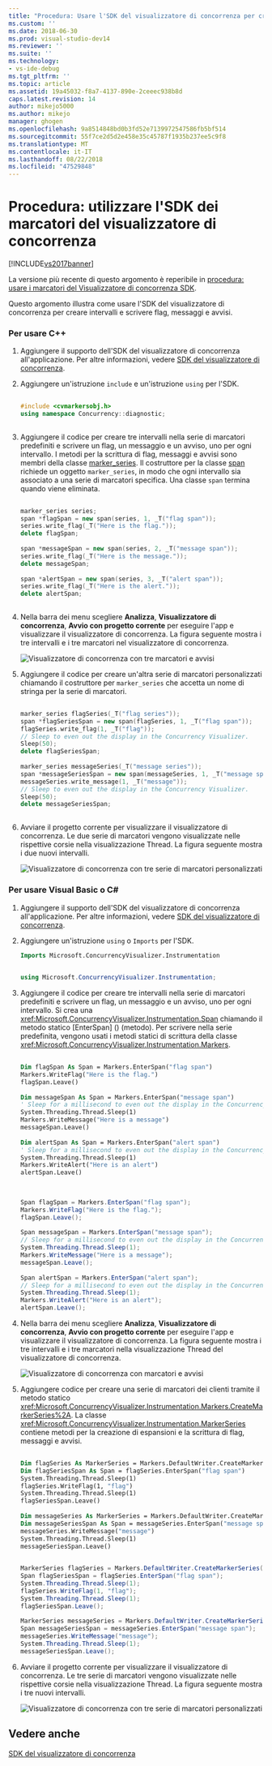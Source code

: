 ```yaml
---
title: "Procedura: Usare l'SDK del visualizzatore di concorrenza per creare marcatori | Microsoft Docs"
ms.custom: ''
ms.date: 2018-06-30
ms.prod: visual-studio-dev14
ms.reviewer: ''
ms.suite: ''
ms.technology:
- vs-ide-debug
ms.tgt_pltfrm: ''
ms.topic: article
ms.assetid: 19a45032-f8a7-4137-890e-2ceeec938b8d
caps.latest.revision: 14
author: mikejo5000
ms.author: mikejo
manager: ghogen
ms.openlocfilehash: 9a8514848bd0b3fd52e7139972547586fb5bf514
ms.sourcegitcommit: 55f7ce2d5d2e458e35c45787f1935b237ee5c9f8
ms.translationtype: MT
ms.contentlocale: it-IT
ms.lasthandoff: 08/22/2018
ms.locfileid: "47529848"
---
```

# <a name="how-to-use-the-concurrency-visualizer-markers-sdk"></a>Procedura: utilizzare l'SDK dei marcatori del visualizzatore di concorrenza
[!INCLUDE[vs2017banner](../includes/vs2017banner.md)]

La versione più recente di questo argomento è reperibile in [procedura: usare i marcatori del Visualizzatore di concorrenza SDK](https://docs.microsoft.com/visualstudio/profiling/how-to-use-the-concurrency-visualizer-markers-sdk).  
  
Questo argomento illustra come usare l'SDK del visualizzatore di concorrenza per creare intervalli e scrivere flag, messaggi e avvisi.  
  
### <a name="to-use-c"></a>Per usare C++  
  
1.  Aggiungere il supporto dell'SDK del visualizzatore di concorrenza all'applicazione. Per altre informazioni, vedere [SDK del visualizzatore di concorrenza](../profiling/concurrency-visualizer-sdk.md).  
  
2.  Aggiungere un'istruzione `include` e un'istruzione `using` per l'SDK.  
  
    ```cpp  
  
    #include <cvmarkersobj.h>  
    using namespace Concurrency::diagnostic;  
  
    ```  
  
3.  Aggiungere il codice per creare tre intervalli nella serie di marcatori predefiniti e scrivere un flag, un messaggio e un avviso, uno per ogni intervallo. I metodi per la scrittura di flag, messaggi e avvisi sono membri della classe [marker_series](../profiling/marker-series-class.md). Il costruttore per la classe [span](../profiling/span-class.md) richiede un oggetto `marker_series`, in modo che ogni intervallo sia associato a una serie di marcatori specifica. Una classe `span` termina quando viene eliminata.  
  
    ```cpp  
  
    marker_series series;  
    span *flagSpan = new span(series, 1, _T("flag span"));  
    series.write_flag(_T("Here is the flag."));  
    delete flagSpan;  
  
    span *messageSpan = new span(series, 2, _T("message span"));  
    series.write_flag(_T("Here is the message."));  
    delete messageSpan;  
  
    span *alertSpan = new span(series, 3, _T("alert span"));  
    series.write_flag(_T("Here is the alert."));  
    delete alertSpan;  
  
    ```  
  
4.  Nella barra dei menu scegliere **Analizza**, **Visualizzatore di concorrenza**, **Avvio con progetto corrente** per eseguire l'app e visualizzare il visualizzatore di concorrenza. La figura seguente mostra i tre intervalli e i tre marcatori nel visualizzatore di concorrenza.  
  
     ![Visualizzatore di concorrenza con tre marcatori e avvisi](../profiling/media/cvmarkersnative.png "CvMarkersNative")  
  
5.  Aggiungere il codice per creare un'altra serie di marcatori personalizzati chiamando il costruttore per `marker_series` che accetta un nome di stringa per la serie di marcatori.  
  
    ```cpp  
  
    marker_series flagSeries(_T("flag series"));  
    span *flagSeriesSpan = new span(flagSeries, 1, _T("flag span"));  
    flagSeries.write_flag(1, _T("flag"));  
    // Sleep to even out the display in the Concurrency Visualizer.  
    Sleep(50);  
    delete flagSeriesSpan;  
  
    marker_series messageSeries(_T("message series"));  
    span *messageSeriesSpan = new span(messageSeries, 1, _T("message span"));  
    messageSeries.write_message(1, _T("message"));  
    // Sleep to even out the display in the Concurrency Visualizer.  
    Sleep(50);  
    delete messageSeriesSpan;  
  
    ```  
  
6.  Avviare il progetto corrente per visualizzare il visualizzatore di concorrenza. Le due serie di marcatori vengono visualizzate nelle rispettive corsie nella visualizzazione Thread. La figura seguente mostra i due nuovi intervalli.  
  
     ![Visualizzatore di concorrenza con tre serie di marcatori personalizzati](../profiling/media/cvmarkerseriesnative.png "CvMarkerSeriesNative")  
  
### <a name="to-use-visual-basic-or-c"></a>Per usare Visual Basic o C#  
  
1.  Aggiungere il supporto dell'SDK del visualizzatore di concorrenza all'applicazione. Per altre informazioni, vedere [SDK del visualizzatore di concorrenza](../profiling/concurrency-visualizer-sdk.md).  
  
2.  Aggiungere un'istruzione `using` o `Imports` per l'SDK.  
  
    ```vb  
    Imports Microsoft.ConcurrencyVisualizer.Instrumentation  
  
    ```  
  
    ```csharp  
    using Microsoft.ConcurrencyVisualizer.Instrumentation;  
    ```  
  
3.  Aggiungere il codice per creare tre intervalli nella serie di marcatori predefiniti e scrivere un flag, un messaggio e un avviso, uno per ogni intervallo. Si crea una <xref:Microsoft.ConcurrencyVisualizer.Instrumentation.Span> chiamando il metodo statico [EnterSpan] (<!-- TODO: review code entity reference <xref:assetId:///EnterSpan?qualifyHint=False&amp;autoUpgrade=True>  -->) (metodo). Per scrivere nella serie predefinita, vengono usati i metodi statici di scrittura della classe <xref:Microsoft.ConcurrencyVisualizer.Instrumentation.Markers>.  
  
    ```vb  
  
    Dim flagSpan As Span = Markers.EnterSpan("flag span")  
    Markers.WriteFlag("Here is the flag.")  
    flagSpan.Leave()  
  
    Dim messageSpan As Span = Markers.EnterSpan("message span")  
    ' Sleep for a millisecond to even out the display in the Concurrency Visualizer.  
    System.Threading.Thread.Sleep(1)  
    Markers.WriteMessage("Here is a message")  
    messageSpan.Leave()  
  
    Dim alertSpan As Span = Markers.EnterSpan("alert span")  
    ' Sleep for a millisecond to even out the display in the Concurrency Visualizer.  
    System.Threading.Thread.Sleep(1)  
    Markers.WriteAlert("Here is an alert")  
    alertSpan.Leave()  
  
    ```  
  
    ```csharp  
  
    Span flagSpan = Markers.EnterSpan("flag span");  
    Markers.WriteFlag("Here is the flag.");  
    flagSpan.Leave();  
  
    Span messageSpan = Markers.EnterSpan("message span");  
    // Sleep for a millisecond to even out the display in the Concurrency Visualizer.  
    System.Threading.Thread.Sleep(1);  
    Markers.WriteMessage("Here is a message");  
    messageSpan.Leave();  
  
    Span alertSpan = Markers.EnterSpan("alert span");  
    // Sleep for a millisecond to even out the display in the Concurrency Visualizer.  
    System.Threading.Thread.Sleep(1);  
    Markers.WriteAlert("Here is an alert");  
    alertSpan.Leave();  
    ```  
  
4.  Nella barra dei menu scegliere **Analizza**, **Visualizzatore di concorrenza**, **Avvio con progetto corrente** per eseguire l'app e visualizzare il visualizzatore di concorrenza. La figura seguente mostra i tre intervalli e i tre marcatori nella visualizzazione Thread del visualizzatore di concorrenza.  
  
     ![Visualizzatore di concorrenza con marcatori e avvisi](../profiling/media/cvmarkersmanaged.png "CvMarkersManaged")  
  
5.  Aggiungere codice per creare una serie di marcatori dei clienti tramite il metodo statico <xref:Microsoft.ConcurrencyVisualizer.Instrumentation.Markers.CreateMarkerSeries%2A>. La classe <xref:Microsoft.ConcurrencyVisualizer.Instrumentation.MarkerSeries> contiene metodi per la creazione di espansioni e la scrittura di flag, messaggi e avvisi.  
  
    ```vb  
  
    Dim flagSeries As MarkerSeries = Markers.DefaultWriter.CreateMarkerSeries("flag series")  
    Dim flagSeriesSpan As Span = flagSeries.EnterSpan("flag span")  
    System.Threading.Thread.Sleep(1)  
    flagSeries.WriteFlag(1, "flag")  
    System.Threading.Thread.Sleep(1)  
    flagSeriesSpan.Leave()  
  
    Dim messageSeries As MarkerSeries = Markers.DefaultWriter.CreateMarkerSeries("message series")  
    Dim messageSeriesSpan As Span = messageSeries.EnterSpan("message span")  
    messageSeries.WriteMessage("message")  
    System.Threading.Thread.Sleep(1)  
    messageSeriesSpan.Leave()  
    ```  
  
    ```csharp  
  
    MarkerSeries flagSeries = Markers.DefaultWriter.CreateMarkerSeries("flag series");  
    Span flagSeriesSpan = flagSeries.EnterSpan("flag span");  
    System.Threading.Thread.Sleep(1);  
    flagSeries.WriteFlag(1, "flag");  
    System.Threading.Thread.Sleep(1);  
    flagSeriesSpan.Leave();  
  
    MarkerSeries messageSeries = Markers.DefaultWriter.CreateMarkerSeries("message series");  
    Span messageSeriesSpan = messageSeries.EnterSpan("message span");  
    messageSeries.WriteMessage("message");  
    System.Threading.Thread.Sleep(1);  
    messageSeriesSpan.Leave();  
    ```  
  
6.  Avviare il progetto corrente per visualizzare il visualizzatore di concorrenza. Le tre serie di marcatori vengono visualizzate nelle rispettive corsie nella visualizzazione Thread. La figura seguente mostra i tre nuovi intervalli.  
  
     ![Visualizzatore di concorrenza con tre serie di marcatori personalizzati](../profiling/media/cvmarkerseriesmanaged.png "CvMarkerSeriesManaged")  
  
## <a name="see-also"></a>Vedere anche  
 [SDK del visualizzatore di concorrenza](../profiling/concurrency-visualizer-sdk.md)



